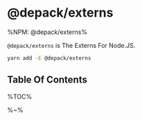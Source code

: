 # @depack/externs

%NPM: @depack/externs%

`@depack/externs` is The Externs For Node.JS.

```sh
yarn add -E @depack/externs
```

## Table Of Contents

%TOC%

%~%